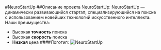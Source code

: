 #NeuroStartUp
##Описание проекта NeuroStartUp:
NeuroStartUp — динамически развивающийся стартап, специализирующийся на поиске с использованием новейших технологий искусственного интеллекта. Наши преимущества:
* Высокая **точность** поиска
* Высокая **скорость** поиска
* **Низкая** цена
####Логотип:
![NeuroStartUp](https://camo.githubusercontent.com/c6727c717cad1e4820481abb87524f90782445c5/68747470733a2f2f692e696d6775722e636f6d2f495a4f525769492e706e67)
